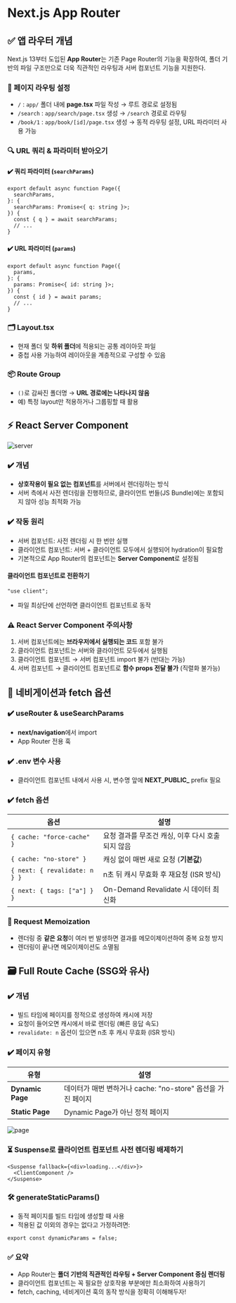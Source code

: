 # Next.js App Router

## ✅ 앱 라우터 개념

Next.js 13부터 도입된 **App Router**는 기존 Page Router의 기능을 확장하여, 폴더 기반의 파일 구조만으로 더욱 직관적인 라우팅과 서버 컴포넌트 기능을 지원한다.

### 📁 페이지 라우팅 설정

- `/` : `app/` 폴더 내에 **page.tsx** 파일 작성 → 루트 경로로 설정됨
- `/search` : `app/search/page.tsx` 생성 → `/search` 경로로 라우팅
- `/book/1` : `app/book/[id]/page.tsx` 생성 → 동적 라우팅 설정, URL 파라미터 사용 가능

### 🔍 URL 쿼리 & 파라미터 받아오기

#### ✔️ 쿼리 파라미터 (`searchParams`)

```tsx
export default async function Page({
  searchParams,
}: {
  searchParams: Promise<{ q: string }>;
}) {
  const { q } = await searchParams;
  // ...
}
```

#### ✔️ URL 파라미터 (`params`)

```tsx
export default async function Page({
  params,
}: {
  params: Promise<{ id: string }>;
}) {
  const { id } = await params;
  // ...
}
```

### 🗂 Layout.tsx

- 현재 폴더 및 **하위 폴더**에 적용되는 공통 레이아웃 파일
- 중첩 사용 가능하여 레이아웃을 계층적으로 구성할 수 있음

### 📦 Route Group

- `()`로 감싸진 폴더명 → **URL 경로에는 나타나지 않음**
- 예) 특정 layout만 적용하거나 그룹핑할 때 활용

## ⚡️ React Server Component

![server](https://github.com/user-attachments/assets/506859a9-c4e1-48d3-9fae-9709e532aa08)

### ✔️ 개념

- **상호작용이 필요 없는 컴포넌트**를 서버에서 렌더링하는 방식
- 서버 측에서 사전 렌더링을 진행하므로, 클라이언트 번들(JS Bundle)에는 포함되지 않아 성능 최적화 가능

### ✔️ 작동 원리

- 서버 컴포넌트: 사전 렌더링 시 한 번만 실행
- 클라이언트 컴포넌트: 서버 + 클라이언트 모두에서 실행되어 hydration이 필요함
- 기본적으로 App Router의 컴포넌트는 **Server Component**로 설정됨

#### 클라이언트 컴포넌트로 전환하기

```tsx
"use client";
```

- 파일 최상단에 선언하면 클라이언트 컴포넌트로 동작

### ⚠️ React Server Component 주의사항

1. 서버 컴포넌트에는 **브라우저에서 실행되는 코드** 포함 불가
2. 클라이언트 컴포넌트는 서버와 클라이언트 모두에서 실행됨
3. 클라이언트 컴포넌트 → 서버 컴포넌트 import 불가 (반대는 가능)
4. 서버 컴포넌트 → 클라이언트 컴포넌트로 **함수 props 전달 불가** (직렬화 불가능)

## 🚀 네비게이션과 fetch 옵션

### ✔️ useRouter & useSearchParams

- **next/navigation**에서 import
- App Router 전용 훅

### ✔️ .env 변수 사용

- 클라이언트 컴포넌트 내에서 사용 시, 변수명 앞에 **NEXT_PUBLIC\_** prefix 필요

### ✔️ fetch 옵션

| 옵션                          | 설명                                             |
| ----------------------------- | ------------------------------------------------ |
| `{ cache: "force-cache" }`    | 요청 결과를 무조건 캐싱, 이후 다시 호출되지 않음 |
| `{ cache: "no-store" }`       | 캐싱 없이 매번 새로 요청 (**기본값**)            |
| `{ next: { revalidate: n } }` | n초 뒤 캐시 무효화 후 재요청 (ISR 방식)          |
| `{ next: { tags: ["a"] } }`   | On-Demand Revalidate 시 데이터 최신화            |

### 🧠 Request Memoization

- 렌더링 중 **같은 요청**이 여러 번 발생하면 결과를 메모이제이션하여 중복 요청 방지
- 렌더링이 끝나면 메모이제이션도 소멸됨

## 🗃 Full Route Cache (SSG와 유사)

### ✔️ 개념

- 빌드 타임에 페이지를 정적으로 생성하여 캐시에 저장
- 요청이 들어오면 캐시에서 바로 렌더링 (빠른 응답 속도)
- `revalidate: n` 옵션이 있으면 n초 후 캐시 무효화 (ISR 방식)

### ✔️ 페이지 유형

| 유형             | 설명                                                        |
| ---------------- | ----------------------------------------------------------- |
| **Dynamic Page** | 데이터가 매번 변하거나 cache: "no-store" 옵션을 가진 페이지 |
| **Static Page**  | Dynamic Page가 아닌 정적 페이지                             |

![page](https://github.com/user-attachments/assets/6226f1a4-34d1-491e-9999-a7e519ca5faf)


### ⏳ Suspense로 클라이언트 컴포넌트 사전 렌더링 배제하기

```tsx
<Suspense fallback={<div>loading...</div>}>
  <ClientComponent />
</Suspense>
```

### 🛠 generateStaticParams()

- 동적 페이지를 빌드 타임에 생성할 때 사용
- 적용된 값 이외의 경우는 없다고 가정하려면:

```tsx
export const dynamicParams = false;
```

### ✅ 요약

- App Router는 **폴더 기반의 직관적인 라우팅 + Server Component 중심 렌더링**
- 클라이언트 컴포넌트는 꼭 필요한 상호작용 부분에만 최소화하여 사용하기
- fetch, caching, 네비게이션 훅의 동작 방식을 정확히 이해해두자!
